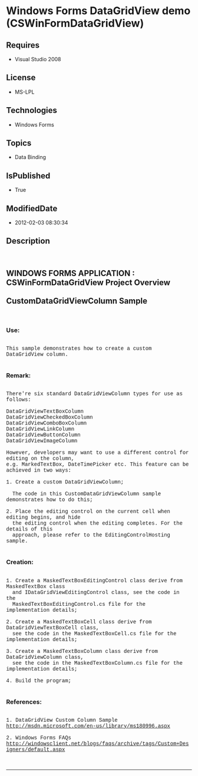# Windows Forms DataGridView demo (CSWinFormDataGridView)
## Requires
* Visual Studio 2008
## License
* MS-LPL
## Technologies
* Windows Forms
## Topics
* Data Binding
## IsPublished
* True
## ModifiedDate
* 2012-02-03 08:30:34
## Description

<p style="font-family:Courier New">&nbsp;</p>
<h2>WINDOWS FORMS APPLICATION : CSWinFormDataGridView Project Overview<br>
<br>
CustomDataGridViewColumn Sample</h2>
<p style="font-family:Courier New">&nbsp;</p>
<h3>Use:</h3>
<p style="font-family:Courier New"><br>
This sample demonstrates how to create a custom DataGridView column.<br>
<br>
</p>
<h3>Remark:</h3>
<p style="font-family:Courier New"><br>
There're six standard DataGridViewColumn types for use as follows:<br>
<br>
DataGridViewTextBoxColumn<br>
DataGridViewCheckedBoxColumn<br>
DataGridViewComboBoxColumn<br>
DataGridViewLinkColumn<br>
DataGridViewButtonColumn<br>
DataGridViewImageColumn<br>
<br>
However, developers may want to use a different control for editing on the column,<br>
e.g. MarkedTextBox, DateTimePicker etc. This feature can be achieved in two ways:<br>
<br>
1. Create a custom DataGridViewColumn; <br>
<br>
&nbsp; The code in this CustomDataGridViewColumn sample demonstrates how to do this;<br>
<br>
2. Place the editing control on the current cell when editing begins, and hide<br>
&nbsp; the editing control when the editing completes. For the details of this<br>
&nbsp; approach, please refer to the EditingControlHosting sample.<br>
<br>
</p>
<h3>Creation:</h3>
<p style="font-family:Courier New"><br>
1. Create a MaskedTextBoxEditingControl class derive from MaskedTextBox class <br>
&nbsp; and IDataGridViewEditingControl class, see the code in the <br>
&nbsp; MaskedTextBoxEditingControl.cs file for the implementation details;<br>
<br>
2. Create a MaskedTextBoxCell class derive from DataGridViewTextBoxCell class,<br>
&nbsp; see the code in the MaskedTextBoxCell.cs file for the implementation details;<br>
<br>
3. Create a MaskedTextBoxColumn class derive from DataGridViewColumn class,<br>
&nbsp; see the code in the MaskedTextBoxColumn.cs file for the implementation details;<br>
<br>
4. Build the program;<br>
<br>
</p>
<h3>References:</h3>
<p style="font-family:Courier New"><br>
1. DataGridView Custom Column Sample<br>
<a href="http://msdn.microsoft.com/en-us/library/ms180996.aspx" target="_blank">http://msdn.microsoft.com/en-us/library/ms180996.aspx</a><br>
<br>
2. Windows Forms FAQs<br>
<a href="http://windowsclient.net/blogs/faqs/archive/tags/Custom&#43;Designers/default.aspx" target="_blank">http://windowsclient.net/blogs/faqs/archive/tags/Custom&#43;Designers/default.aspx</a><br>
<br>
<br>
</p>
<hr>
<div><a href="http://go.microsoft.com/?linkid=9759640" style="margin-top:3px"><img src="http://bit.ly/onecodelogo" alt="">
</a></div>
